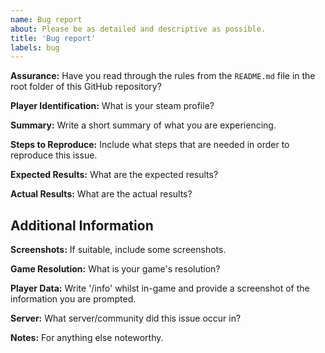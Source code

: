 ```yaml
---
name: Bug report
about: Please be as detailed and descriptive as possible.
title: 'Bug report'
labels: bug
---
```


**Assurance:**
Have you read through the rules from the `README.md` file in the root folder of this GitHub repository?

**Player Identification:**
What is your steam profile?

**Summary:**
Write a short summary of what you are experiencing.

**Steps to Reproduce:**
Include what steps that are needed in order to reproduce this issue.

**Expected Results:**
What are the expected results?

**Actual Results:**
What are the actual results?

## Additional Information

**Screenshots:**
If suitable, include some screenshots.

**Game Resolution:**
What is your game's resolution?

**Player Data:**
Write '/info' whilst in-game and provide a screenshot of the information you are prompted.

**Server:**
What server/community did this issue occur in?

**Notes:**
For anything else noteworthy.
